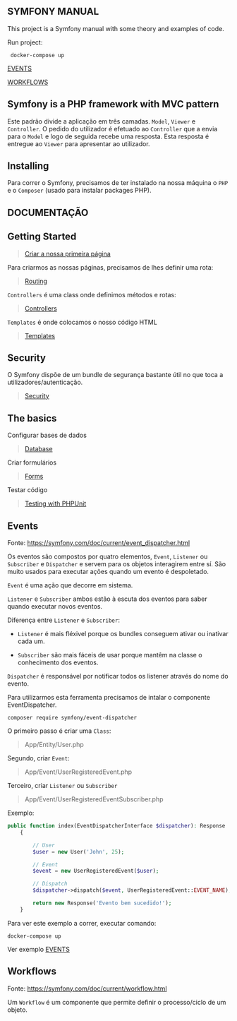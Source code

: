 
## SYMFONY MANUAL

This project is a Symfony manual with some theory and examples of code.

Run project:
```
 docker-compose up
 ```

[EVENTS](http://localhost:8000/events)

[WORKFLOWS](http://localhost:8001/workflows)

## Symfony is a PHP framework with MVC pattern

Este padrão divide a aplicação em três camadas. `Model`, `Viewer` e `Controller`. O pedido do utilizador é efetuado ao `Controller` que a envia para o `Model` e logo de seguida recebe uma resposta. Esta resposta é entregue ao `Viewer` para apresentar ao utilizador.

## Installing

Para correr o Symfony, precisamos de ter instalado na nossa máquina o `PHP` e o `Composer` (usado para instalar packages PHP).

## DOCUMENTAÇÃO

## Getting Started
> [Criar a nossa primeira página](https://symfony.com/doc/current/page_creation.html)

Para criarmos as nossas páginas, precisamos de lhes definir uma rota:
> [Routing](https://symfony.com/doc/current/routing.html)

`Controllers` é uma class onde definimos métodos e rotas:
> [Controllers](https://symfony.com/doc/current/controller.html)

`Templates` é onde colocamos o nosso código HTML
> [Templates](https://symfony.com/doc/current/templates.html)

## Security

O Symfony dispõe de um bundle de segurança bastante útil no que toca a utilizadores/autenticação.

> [Security](https://symfony.com/doc/current/security.html)

## The basics
Configurar bases de dados
> [Database](https://symfony.com/doc/current/doctrine.html)

Criar formulários
> [Forms](https://symfony.com/doc/current/forms.html)

Testar código
> [Testing with PHPUnit](https://symfony.com/doc/current/testing.html)

## Events

Fonte: https://symfony.com/doc/current/event_dispatcher.html

Os eventos são compostos por quatro elementos, `Event`, `Listener` ou `Subscriber` e `Dispatcher` e servem para os objetos interagirem entre sí. São muito usados para executar ações quando um evento é despoletado.

`Event` é uma ação que decorre em sistema.

`Listener` e `Subscriber` ambos estão à escuta dos eventos para saber quando executar novos eventos.

Diferença entre `Listener` e `Subscriber`:

* `Listener` é mais fléxivel porque os bundles conseguem ativar ou inativar cada um.

* `Subscriber` são mais fáceis de usar porque mantêm na classe o conhecimento dos eventos.


`Dispatcher` é responsável por notificar todos os listener através do nome do evento.

Para utilizarmos esta ferramenta precisamos de intalar o componente EventDispatcher.

```
composer require symfony/event-dispatcher
```

O primeiro passo é criar uma `Class`:
>App/Entity/User.php

Segundo, criar `Event`:
>App/Event/UserRegisteredEvent.php

Terceiro, criar `Listener` ou `Subscriber`
>App/Event/UserRegisteredEventSubscriber.php

Exemplo:
```php
public function index(EventDispatcherInterface $dispatcher): Response
    {

        // User
        $user = new User('John', 25);

        // Event
        $event = new UserRegisteredEvent($user);

        // Dispatch
        $dispatcher->dispatch($event, UserRegisteredEvent::EVENT_NAME);

        return new Response('Evento bem sucedido!');
    }
```

Para ver este exemplo a correr, executar comando:
 ```
 docker-compose up
 ```

 Ver exemplo [EVENTS](http://localhost:8000/events)

## Workflows

Fonte: https://symfony.com/doc/current/workflow.html

Um `Workflow` é um componente que permite definir o processo/ciclo de um objeto.


